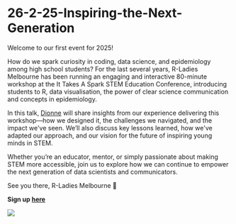 # 26-2-25-Inspiring-the-Next-Generation

Welcome to our first event for 2025!

How do we spark curiosity in coding, data science, and epidemiology among high school students? For the last several years, R-Ladies Melbourne has been running an engaging and interactive 80-minute workshop at the It Takes A Spark STEM Education Conference, introducing students to R, data visualisation, the power of clear science communication and concepts in epidemiology.

In this talk, [Dionne](https://github.com/dionnecargy) will share insights from our experience delivering this workshop—how we designed it, the challenges we navigated, and the impact we've seen. We’ll also discuss key lessons learned, how we've adapted our approach, and our vision for the future of inspiring young minds in STEM.

Whether you’re an educator, mentor, or simply passionate about making STEM more accessible, join us to explore how we can continue to empower the next generation of data scientists and communicators.

See you there,
R-Ladies Melbourne 💜

**Sign up [here](https://www.meetup.com/en-AU/rladies-melbourne/events/306093929/)**

![](https://secure.meetupstatic.com/photos/event/1/0/c/d/600_526204301.webp?w=750)
